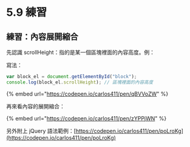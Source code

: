 # 5.9 練習

## 練習：內容展開縮合

先認識 scrollHeight：指的是某一個區塊裡面的內容高度。例：

寫法：

```javascript
var block_el = document.getElementById("block");
console.log(block_el.scrollHeight); // 區塊裡面的內容高度
```

{% embed url="https://codepen.io/carlos411/pen/qBVVoZW" %}

再來看內容的展開縮合：

{% embed url="https://codepen.io/carlos411/pen/zYPPjWN" %}

另外附上 jQuery 語法範例：[https://codepen.io/carlos411/pen/poLroKg](https://codepen.io/carlos411/pen/poLroKg)

